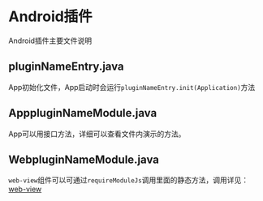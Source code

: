 # Android插件


Android插件主要文件说明

## pluginNameEntry.java  
  
App初始化文件，App启动时会运行`pluginNameEntry.init(Application)`方法

## ApppluginNameModule.java

App可以用接口方法，详细可以查看文件内演示的方法。

## WebpluginNameModule.java

`web-view`组件可以可通过`requireModuleJs`调用里面的静态方法，调用详见：[web-view](../../component/web-view.html)